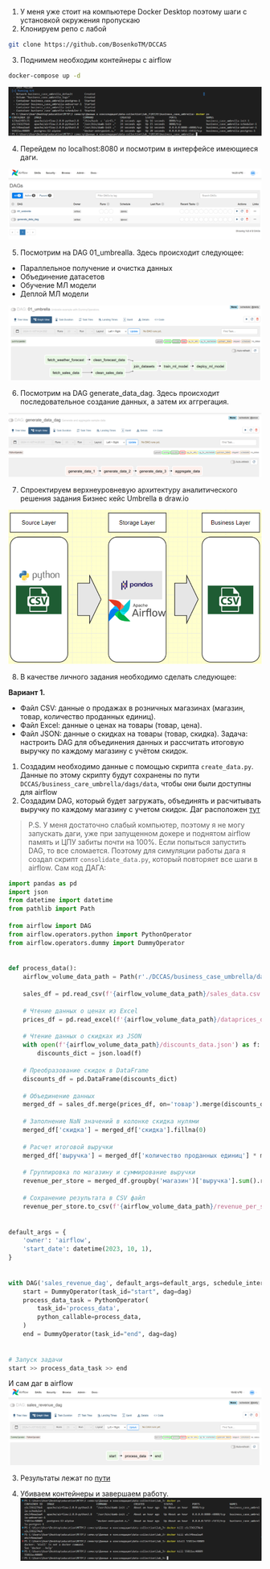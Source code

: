 


1. У меня уже стоит на компьютере Docker Desktop поэтому шаги с установкой окружения пропускаю
2. Клонируем репо с лабой
```bash
git clone https://github.com/BosenkoTM/DCCAS
```
3. Поднимем необходим контейнеры с airflow 
```bash
docker-compose up -d
```
![docker init](./resources/init.png)

4. Перейдем по localhost:8080 и посмотрим в интерфейсе имеющиеся даги. 

![airflow ui](./resources/airflow_ui.png)

5. Посмотрим на DAG 01_umbrealla. Здесь происходит cледующее:

- Параллельное получение и очистка данных
- Объединение датасетов 
- Обучение МЛ модели
- Деплой МЛ модели

![airflow dags](./resources/umbrella_dag.png)


6. Посмотрим на DAG generate_data_dag.
Здесь происходит последовательное создание данных, а затем их аггрегация.

![gen data](./resources/gen_data_dag.png)

7. Спроектируем верхнеуровневую архитектуру аналитического решения задания Бизнес 
кейс Umbrella в draw.io

![umbrella](./resources/umbrella_business_layers.png)

8. В качестве личного задания необходимо сделать следующее:

**Вариант 1.** 
- Файл CSV: данные о продажах в розничных магазинах (магазин, товар, 
количество проданных единиц). 
- Файл Excel: данные о ценах на товары (товар, цена). 
- Файл JSON: данные о скидках на товары (товар, скидка). 
Задача: настроить DAG для объединения данных и рассчитать итоговую 
выручку по каждому магазину с учётом скидок. 


1. Создадим необходимо данные с помощью скрипта `create_data.py`. Данные по этому скрипту будут сохранены по пути `DCCAS/business_care_umbrella/dags/data`, чтобы 
они были доступны для airflow
2. Создадим DAG, который будет загружать, объединять и расчитывать выручку по каждому магазину с учетом скидок. Даг расположен [тут](./DCCAS/business_case_umbrella/dags/alekseev_dag.py)

> P.S. У меня достаточно слабый компьютер, поэтому я не могу запускать даги, уже при запущенном докере и поднятом airflow память и ЦПУ забиты почти на 100%. Если попыться запустить DAG, то все сломается. Поэтому для симуляции работы дага я создал скрипт `consolidate_data.py`, который повторяет все шаги в airflow.
Сам код ДАГА:


```python
import pandas as pd
import json
from datetime import datetime
from pathlib import Path

from airflow import DAG
from airflow.operators.python import PythonOperator
from airflow.operators.dummy import DummyOperator


def process_data():
    airflow_volume_data_path = Path(r'./DCCAS/business_case_umbrella/dags/data')

    sales_df = pd.read_csv(f'{airflow_volume_data_path}/sales_data.csv')

    # Чтение данных о ценах из Excel
    prices_df = pd.read_excel(f'{airflow_volume_data_path}/dataprices_data.xlsx')

    # Чтение данных о скидках из JSON
    with open(f'{airflow_volume_data_path}/discounts_data.json') as f:
        discounts_dict = json.load(f)

    # Преобразование скидок в DataFrame
    discounts_df = pd.DataFrame(discounts_dict)

    # Объединение данных
    merged_df = sales_df.merge(prices_df, on='товар').merge(discounts_df, on='товар', how='left')

    # Заполнение NaN значений в колонке скидка нулями
    merged_df['скидка'] = merged_df['скидка'].fillna(0)

    # Расчет итоговой выручки
    merged_df['выручка'] = merged_df['количество проданных единиц'] * merged_df['цена'] * (1 - merged_df['скидка'])

    # Группировка по магазину и суммирование выручки
    revenue_per_store = merged_df.groupby('магазин')['выручка'].sum().reset_index()

    # Сохранение результата в CSV файл
    revenue_per_store.to_csv(f'{airflow_volume_data_path}/revenue_per_store.csv', index=False)


default_args = {
    'owner': 'airflow',
    'start_date': datetime(2023, 10, 1),
}


with DAG('sales_revenue_dag', default_args=default_args, schedule_interval='@daily', catchup=False) as dag:
    start = DummyOperator(task_id="start", dag=dag)
    process_data_task = PythonOperator(
        task_id='process_data',
        python_callable=process_data,
    )
    end = DummyOperator(task_id="end", dag=dag)


# Запуск задачи
start >> process_data_task >> end
```


 И сам даг в airflow 
 ![sales_revenue dag](./resources/sales_revenue.png)

 3. Результаты лежат по [пути](DCCAS/business_case_umbrella/dags/data/revenue_per_store.csv)

 4. Убиваем контейнеры и завершаем работу.
 ![cleanup](./resources/cleanup.png)
